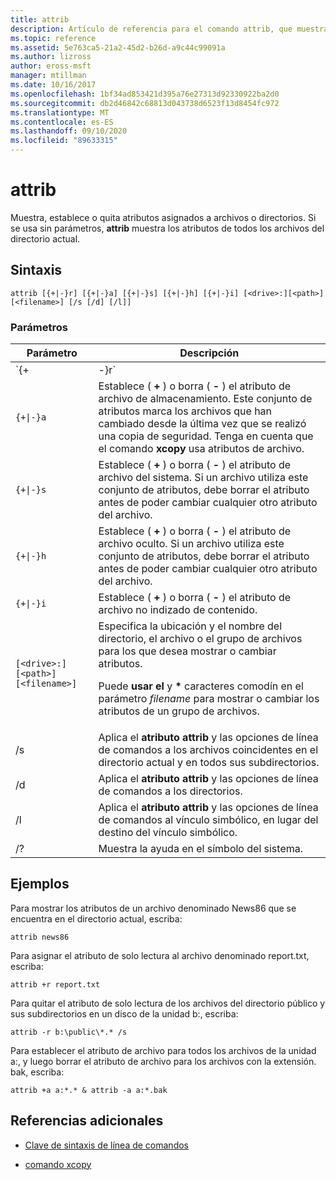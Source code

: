 ```yaml
---
title: attrib
description: Artículo de referencia para el comando attrib, que muestra, establece o quita atributos asignados a archivos o directorios.
ms.topic: reference
ms.assetid: 5e763ca5-21a2-45d2-b26d-a9c44c99091a
ms.author: lizross
author: eross-msft
manager: mtillman
ms.date: 10/16/2017
ms.openlocfilehash: 1bf34ad853421d395a76e27313d92330922ba2d0
ms.sourcegitcommit: db2d46842c68813d043738d6523f13d8454fc972
ms.translationtype: MT
ms.contentlocale: es-ES
ms.lasthandoff: 09/10/2020
ms.locfileid: "89633315"
---
```

# <a name="attrib"></a>attrib

Muestra, establece o quita atributos asignados a archivos o directorios. Si se usa sin parámetros, **attrib** muestra los atributos de todos los archivos del directorio actual.

## <a name="syntax"></a>Sintaxis

```
attrib [{+|-}r] [{+|-}a] [{+|-}s] [{+|-}h] [{+|-}i] [<drive>:][<path>][<filename>] [/s [/d] [/l]]
```

### <a name="parameters"></a>Parámetros

| Parámetro | Descripción |
| --------- | ----------- |
| `{+|-}r` | Establece ( **+** ) o borra ( **-** ) el atributo de archivo de solo lectura. |
| `{+\|-}a` | Establece ( **+** ) o borra ( **-** ) el atributo de archivo de almacenamiento. Este conjunto de atributos marca los archivos que han cambiado desde la última vez que se realizó una copia de seguridad. Tenga en cuenta que el comando **xcopy** usa atributos de archivo. |
| `{+\|-}s` | Establece ( **+** ) o borra ( **-** ) el atributo de archivo del sistema. Si un archivo utiliza este conjunto de atributos, debe borrar el atributo antes de poder cambiar cualquier otro atributo del archivo. |
| `{+\|-}h` | Establece ( **+** ) o borra ( **-** ) el atributo de archivo oculto. Si un archivo utiliza este conjunto de atributos, debe borrar el atributo antes de poder cambiar cualquier otro atributo del archivo. |
| `{+\|-}i` | Establece ( **+** ) o borra ( **-** ) el atributo de archivo no indizado de contenido. |
| `[<drive>:][<path>][<filename>]` | Especifica la ubicación y el nombre del directorio, el archivo o el grupo de archivos para los que desea mostrar o cambiar atributos.<p>Puede **usar el** y **&#42;** caracteres comodín en el parámetro *filename* para mostrar o cambiar los atributos de un grupo de archivos. |
| /s | Aplica el **atributo attrib** y las opciones de línea de comandos a los archivos coincidentes en el directorio actual y en todos sus subdirectorios. |
| /d | Aplica el **atributo attrib** y las opciones de línea de comandos a los directorios. |
| /l | Aplica el **atributo attrib** y las opciones de línea de comandos al vínculo simbólico, en lugar del destino del vínculo simbólico. |
| /? | Muestra la ayuda en el símbolo del sistema. |

## <a name="examples"></a>Ejemplos

Para mostrar los atributos de un archivo denominado News86 que se encuentra en el directorio actual, escriba:

```
attrib news86
```

Para asignar el atributo de solo lectura al archivo denominado report.txt, escriba:

```
attrib +r report.txt
```

Para quitar el atributo de solo lectura de los archivos del directorio público y sus subdirectorios en un disco de la unidad b:, escriba:

```
attrib -r b:\public\*.* /s
```

Para establecer el atributo de archivo para todos los archivos de la unidad a:, y luego borrar el atributo de archivo para los archivos con la extensión. bak, escriba:

```
attrib +a a:*.* & attrib -a a:*.bak
```

## <a name="additional-references"></a>Referencias adicionales

- [Clave de sintaxis de línea de comandos](command-line-syntax-key.md)

- [comando xcopy](xcopy.md)
